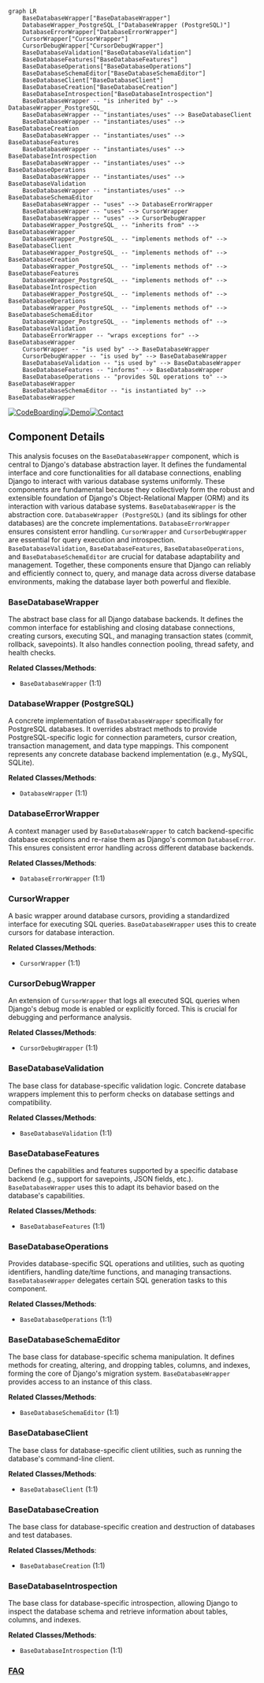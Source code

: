 ```mermaid
graph LR
    BaseDatabaseWrapper["BaseDatabaseWrapper"]
    DatabaseWrapper_PostgreSQL_["DatabaseWrapper (PostgreSQL)"]
    DatabaseErrorWrapper["DatabaseErrorWrapper"]
    CursorWrapper["CursorWrapper"]
    CursorDebugWrapper["CursorDebugWrapper"]
    BaseDatabaseValidation["BaseDatabaseValidation"]
    BaseDatabaseFeatures["BaseDatabaseFeatures"]
    BaseDatabaseOperations["BaseDatabaseOperations"]
    BaseDatabaseSchemaEditor["BaseDatabaseSchemaEditor"]
    BaseDatabaseClient["BaseDatabaseClient"]
    BaseDatabaseCreation["BaseDatabaseCreation"]
    BaseDatabaseIntrospection["BaseDatabaseIntrospection"]
    BaseDatabaseWrapper -- "is inherited by" --> DatabaseWrapper_PostgreSQL_
    BaseDatabaseWrapper -- "instantiates/uses" --> BaseDatabaseClient
    BaseDatabaseWrapper -- "instantiates/uses" --> BaseDatabaseCreation
    BaseDatabaseWrapper -- "instantiates/uses" --> BaseDatabaseFeatures
    BaseDatabaseWrapper -- "instantiates/uses" --> BaseDatabaseIntrospection
    BaseDatabaseWrapper -- "instantiates/uses" --> BaseDatabaseOperations
    BaseDatabaseWrapper -- "instantiates/uses" --> BaseDatabaseValidation
    BaseDatabaseWrapper -- "instantiates/uses" --> BaseDatabaseSchemaEditor
    BaseDatabaseWrapper -- "uses" --> DatabaseErrorWrapper
    BaseDatabaseWrapper -- "uses" --> CursorWrapper
    BaseDatabaseWrapper -- "uses" --> CursorDebugWrapper
    DatabaseWrapper_PostgreSQL_ -- "inherits from" --> BaseDatabaseWrapper
    DatabaseWrapper_PostgreSQL_ -- "implements methods of" --> BaseDatabaseClient
    DatabaseWrapper_PostgreSQL_ -- "implements methods of" --> BaseDatabaseCreation
    DatabaseWrapper_PostgreSQL_ -- "implements methods of" --> BaseDatabaseFeatures
    DatabaseWrapper_PostgreSQL_ -- "implements methods of" --> BaseDatabaseIntrospection
    DatabaseWrapper_PostgreSQL_ -- "implements methods of" --> BaseDatabaseOperations
    DatabaseWrapper_PostgreSQL_ -- "implements methods of" --> BaseDatabaseSchemaEditor
    DatabaseWrapper_PostgreSQL_ -- "implements methods of" --> BaseDatabaseValidation
    DatabaseErrorWrapper -- "wraps exceptions for" --> BaseDatabaseWrapper
    CursorWrapper -- "is used by" --> BaseDatabaseWrapper
    CursorDebugWrapper -- "is used by" --> BaseDatabaseWrapper
    BaseDatabaseValidation -- "is used by" --> BaseDatabaseWrapper
    BaseDatabaseFeatures -- "informs" --> BaseDatabaseWrapper
    BaseDatabaseOperations -- "provides SQL operations to" --> BaseDatabaseWrapper
    BaseDatabaseSchemaEditor -- "is instantiated by" --> BaseDatabaseWrapper
```
[![CodeBoarding](https://img.shields.io/badge/Generated%20by-CodeBoarding-9cf?style=flat-square)](https://github.com/CodeBoarding/GeneratedOnBoardings)[![Demo](https://img.shields.io/badge/Try%20our-Demo-blue?style=flat-square)](https://www.codeboarding.org/demo)[![Contact](https://img.shields.io/badge/Contact%20us%20-%20contact@codeboarding.org-lightgrey?style=flat-square)](mailto:contact@codeboarding.org)

## Component Details

This analysis focuses on the `BaseDatabaseWrapper` component, which is central to Django's database abstraction layer. It defines the fundamental interface and core functionalities for all database connections, enabling Django to interact with various database systems uniformly. These components are fundamental because they collectively form the robust and extensible foundation of Django's Object-Relational Mapper (ORM) and its interaction with various database systems. `BaseDatabaseWrapper` is the abstraction core. `DatabaseWrapper (PostgreSQL)` (and its siblings for other databases) are the concrete implementations. `DatabaseErrorWrapper` ensures consistent error handling. `CursorWrapper` and `CursorDebugWrapper` are essential for query execution and introspection. `BaseDatabaseValidation`, `BaseDatabaseFeatures`, `BaseDatabaseOperations`, and `BaseDatabaseSchemaEditor` are crucial for database adaptability and management. Together, these components ensure that Django can reliably and efficiently connect to, query, and manage data across diverse database environments, making the database layer both powerful and flexible.

### BaseDatabaseWrapper
The abstract base class for all Django database backends. It defines the common interface for establishing and closing database connections, creating cursors, executing SQL, and managing transaction states (commit, rollback, savepoints). It also handles connection pooling, thread safety, and health checks.


**Related Classes/Methods**:

- `BaseDatabaseWrapper` (1:1)


### DatabaseWrapper (PostgreSQL)
A concrete implementation of `BaseDatabaseWrapper` specifically for PostgreSQL databases. It overrides abstract methods to provide PostgreSQL-specific logic for connection parameters, cursor creation, transaction management, and data type mappings. This component represents any concrete database backend implementation (e.g., MySQL, SQLite).


**Related Classes/Methods**:

- `DatabaseWrapper` (1:1)


### DatabaseErrorWrapper
A context manager used by `BaseDatabaseWrapper` to catch backend-specific database exceptions and re-raise them as Django's common `DatabaseError`. This ensures consistent error handling across different database backends.


**Related Classes/Methods**:

- `DatabaseErrorWrapper` (1:1)


### CursorWrapper
A basic wrapper around database cursors, providing a standardized interface for executing SQL queries. `BaseDatabaseWrapper` uses this to create cursors for database interaction.


**Related Classes/Methods**:

- `CursorWrapper` (1:1)


### CursorDebugWrapper
An extension of `CursorWrapper` that logs all executed SQL queries when Django's debug mode is enabled or explicitly forced. This is crucial for debugging and performance analysis.


**Related Classes/Methods**:

- `CursorDebugWrapper` (1:1)


### BaseDatabaseValidation
The base class for database-specific validation logic. Concrete database wrappers implement this to perform checks on database settings and compatibility.


**Related Classes/Methods**:

- `BaseDatabaseValidation` (1:1)


### BaseDatabaseFeatures
Defines the capabilities and features supported by a specific database backend (e.g., support for savepoints, JSON fields, etc.). `BaseDatabaseWrapper` uses this to adapt its behavior based on the database's capabilities.


**Related Classes/Methods**:

- `BaseDatabaseFeatures` (1:1)


### BaseDatabaseOperations
Provides database-specific SQL operations and utilities, such as quoting identifiers, handling date/time functions, and managing transactions. `BaseDatabaseWrapper` delegates certain SQL generation tasks to this component.


**Related Classes/Methods**:

- `BaseDatabaseOperations` (1:1)


### BaseDatabaseSchemaEditor
The base class for database-specific schema manipulation. It defines methods for creating, altering, and dropping tables, columns, and indexes, forming the core of Django's migration system. `BaseDatabaseWrapper` provides access to an instance of this class.


**Related Classes/Methods**:

- `BaseDatabaseSchemaEditor` (1:1)


### BaseDatabaseClient
The base class for database-specific client utilities, such as running the database's command-line client.


**Related Classes/Methods**:

- `BaseDatabaseClient` (1:1)


### BaseDatabaseCreation
The base class for database-specific creation and destruction of databases and test databases.


**Related Classes/Methods**:

- `BaseDatabaseCreation` (1:1)


### BaseDatabaseIntrospection
The base class for database-specific introspection, allowing Django to inspect the database schema and retrieve information about tables, columns, and indexes.


**Related Classes/Methods**:

- `BaseDatabaseIntrospection` (1:1)




### [FAQ](https://github.com/CodeBoarding/GeneratedOnBoardings/tree/main?tab=readme-ov-file#faq)
